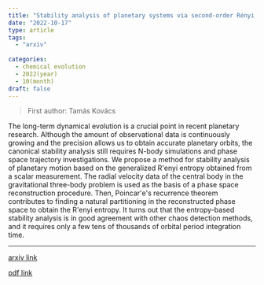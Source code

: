 ```yaml
---
title: "Stability analysis of planetary systems via second-order Rényi entropy"
date: "2022-10-17"
type: article
tags:
  - "arxiv"
  
categories:
  - chemical evolution
  - 2022(year)
  - 10(month)
draft: false
---
```

> First author: Tamás Kovács

 The long-term dynamical evolution is a crucial point in recent planetary
research. Although the amount of observational data is continuously growing and
the precision allows us to obtain accurate planetary orbits, the canonical
stability analysis still requires N-body simulations and phase space trajectory
investigations. We propose a method for stability analysis of planetary motion
based on the generalized R\'enyi entropy obtained from a scalar measurement.
The radial velocity data of the central body in the gravitational three-body
problem is used as the basis of a phase space reconstruction procedure. Then,
Poincar\'e's recurrence theorem contributes to finding a natural partitioning
in the reconstructed phase space to obtain the R\'enyi entropy. It turns out
that the entropy-based stability analysis is in good agreement with other chaos
detection methods, and it requires only a few tens of thousands of orbital
period integration time.

---
[arxiv link](http://arxiv.org/abs/2210.09417v1)

[pdf link](http://arxiv.org/pdf/2210.09417v1)